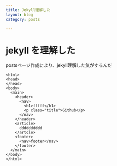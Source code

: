 ```yaml
---
title: Jekyll理解した
layout: blog
category: posts

---
```


# jekyll を理解した
postsページ作成により、jekyll理解した気がするんだ

```
<html>
<head>
</head>
<body>
  <main>
    <header>
      <nav>
        <h1>fffff</h1>
        <p class="title">Github</p> 
      </nav>
    </header>
    <article>
      dddddddddd
    </artcle>
    <footer>
      <nav>footer</nav>
    </footer>
  </main>
</body>
</html>
```